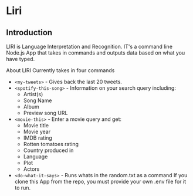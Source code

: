 # Liri
## Introduction

LIRI is Language Interpretation and Recognition. IT's a command line Node.js App that takes in commands and outputs data based on what you have typed.

About
LIRI Currently takes in four commands

* `<my-tweets>` - Gives back the last 20 tweets.
* `<spotify-this-song>` - Information on your search query including:
  - Artist(s)
  - Song Name
  - Album
  - Preview song URL
* `<movie-this>` - Enter a movie query and get:
  - Movie title
  - Movie year
  - IMDB rating
  - Rotten tomatoes rating
  - Country produced in
  - Language
  - Plot
  - Actors
* `<do-what-it-says>` - Runs whats in the random.txt as a command
If you clone this App from the repo, you must provide your own .env file for it to run.